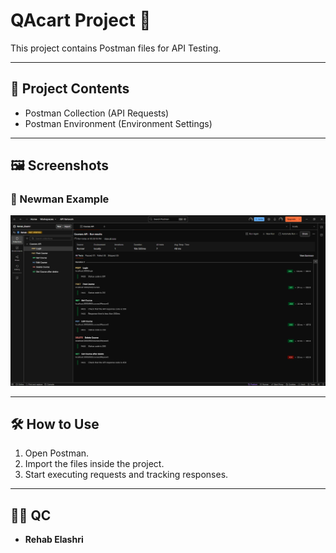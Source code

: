# QAcart Project 🚀

This project contains Postman files for API Testing.

---

## 📌 Project Contents
- Postman Collection (API Requests)
- Postman Environment (Environment Settings)

---

## 🖼️ Screenshots



### 🔹 Newman Example
![Postman Collection](images/screenshot1.png)

---

## 🛠️ How to Use
1. Open Postman.
2. Import the files inside the project.
3. Start executing requests and tracking responses.

---

## 👩‍💻 QC
- **Rehab Elashri**
